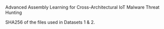 Advanced Assembly Learning for Cross-Architectural IoT Malware Threat Hunting

SHA256 of the files used in Datasets 1 & 2.
